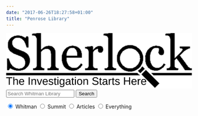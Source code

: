 ```yaml
---
date: "2017-06-26T18:27:58+01:00"
title: "Penrose Library"
---
```



<form id="simple" class="form-group"action="https://sherlock.whitman.edu/primo-explore/search" enctype="application/x-www-form-urlencoded; charset=utf-8" method="get" name="searchForm" onsubmit="searchevent();"><!-- Customizable Parameters -->
    <input name="institution" type="hidden" value="WHITC" />
    <input name="vid" type="hidden" value="WHITC_NEW" />
    <input id="tab_select" name="tab" type="hidden" />
    <input id="scopes" name="search_scope" type="hidden" />
    <input name="mode" type="hidden" value="Basic" />
    <!-- Fixed parameters -->
    <input name="onCampus" type="hidden" value="true" />
    <input name="displayMode" type="hidden" value="full" />
    <input id="primoQuery" name="query" type="hidden" />
    <input name="pcAvailabiltyMode" type="hidden" value="true" />
    <input name="highlight" type="hidden" value="true" />
    <input name="displayField" type="hidden" value="all" />
    <input name="bulkSize" type="hidden" value="40" />
<div class="searchquery">
    <img src="static/images/sherlock.svg" alt="Sherlock Discovery service logo" />
    <input id="primoQueryTemp" name="queryTemp" type="text" value="" placeholder="Search Whitman Library" aria-label="Enter Search Query to search Sherlock, the Penrose Library Catalog" class="form-control" />
    <button id="Search-button" class="btn btn-primary mb-2">Search</button>
</div>
<!-- end of searchquery -->

<!-- Search Button -->
<div id="radioscope" role="radiogroup" aria-label="Search Scope" style="margin-top:1em" >
<label>
    <input id="penrose" class="form-check-input" checked="checked" name="search_scope_temp" type="radio" value="whitman" aria-describedby="penrose-tooltip" />
    <span id="penrose-tooltip" class="js-simple-tooltip form-check-label" data-simpletooltip-text="Print and e-books, journals and e-journals, special collections, and audiovisual materials owned by Penrose Library.">Whitman</span>
</label>
<label>
    <input id="summit" class="form-check-input" name="search_scope_temp" type="radio" value="summit" aria-describedby="summit-tooltip" />
    <span id="summit-tooltip" class="js-simple-tooltip form-check-label" data-simpletooltip-text="Books and audiovisual materials held by other academic libraries in the Pacific Northwest (delivery about five days from request)">Summit</span>
</label>
<label>
    <input id="article" class="form-check-input" name="search_scope_temp" type="radio" value="pci" aria-describedby="article-tooltip"  />
    <span id="article-tooltip" class="js-simple-tooltip form-check-label" data-simpletooltip-text="Scholarly articles and other content from many of Whitman's databases in all disciplines.">Articles</span>
</label>
<label>
    <input id="everything" class="form-check-input" name="search_scope_temp" type="radio" value="everything" aria-describedby="everything-tooltip" />
    <span id="everything-tooltip" class="js-simple-tooltip form-check-label" data-simpletooltip-text="Combine Whitman + Summit + Articles in one blended search.">Everything</span>
</label></div>

</form>